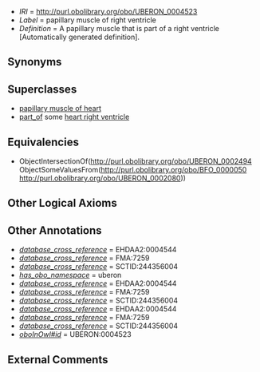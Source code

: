 * *IRI* = http://purl.obolibrary.org/obo/UBERON_0004523
 * *Label* = papillary muscle of right ventricle
 * *Definition* = A papillary muscle that is part of a right ventricle [Automatically generated definition].

## Synonyms


## Superclasses

 * [papillary muscle of heart](../../UBERON/94/UBERON_0002494.md)
 * [part_of](../../BFO/50/BFO_0000050.md) some [heart right ventricle](../../UBERON/80/UBERON_0002080.md)

## Equivalencies

 * ObjectIntersectionOf(<http://purl.obolibrary.org/obo/UBERON_0002494> ObjectSomeValuesFrom(<http://purl.obolibrary.org/obo/BFO_0000050> <http://purl.obolibrary.org/obo/UBERON_0002080>))

## Other Logical Axioms


## Other Annotations

 * *[database_cross_reference](../../ef/oboInOwl#hasDbXref.md)* = EHDAA2:0004544
 * *[database_cross_reference](../../ef/oboInOwl#hasDbXref.md)* = FMA:7259
 * *[database_cross_reference](../../ef/oboInOwl#hasDbXref.md)* = SCTID:244356004
 * *[has_obo_namespace](../../ce/oboInOwl#hasOBONamespace.md)* = uberon
 * *[database_cross_reference](../../ef/oboInOwl#hasDbXref.md)* = EHDAA2:0004544
 * *[database_cross_reference](../../ef/oboInOwl#hasDbXref.md)* = FMA:7259
 * *[database_cross_reference](../../ef/oboInOwl#hasDbXref.md)* = SCTID:244356004
 * *[database_cross_reference](../../ef/oboInOwl#hasDbXref.md)* = EHDAA2:0004544
 * *[database_cross_reference](../../ef/oboInOwl#hasDbXref.md)* = FMA:7259
 * *[database_cross_reference](../../ef/oboInOwl#hasDbXref.md)* = SCTID:244356004
 * *[oboInOwl#id](../../id/oboInOwl#id.md)* = UBERON:0004523

## External Comments

